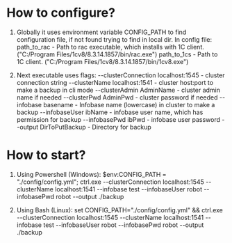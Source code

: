 # How to configure?

1. Globally it uses environment variable CONFIG_PATH to find configuration file, if not found trying to find in local dir.
    In config file: 
    path_to_rac                         - Path to rac executable, which installs with 1C client. ("C:/Program Files/1cv8/8.3.14.1857/bin/rac.exe")
    path_to_1cs                         - Path to 1C client. ("C:/Program Files/1cv8/8.3.14.1857/bin/1cv8.exe")

2. Next executable uses flags:
	--clusterConnection localhost:1545  - cluster connection string
    --clusterName localhost:1541        - cluster host:port to make a backup in cli mode
    --clusterAdmin AdminName            - cluster admin name if needed
    --clusterPwd  AdminPwd              - cluster password if needed
    --infobase    basename              - Infobase name (lowercase) in cluster to make a backup
    --infobaseUser ibName               - infobase user name, which has permission for backup
    --infobasePwd  ibPwd                - infobase user password
    --output DirToPutBackup             - Directory for backup   

# How to start? 

1. Using Powershell (Windows):
$env:CONFIG_PATH = "./config/config.yml"; ctrl.exe --clusterConnection localhost:1545 --clusterName localhost:1541 --infobase test --infobaseUser robot --infobasePwd robot --output ./backup

2. Using Bash (Linux):
set CONFIG_PATH="./config/config.yml" && ctrl.exe --clusterConnection localhost:1545 --clusterName localhost:1541 --infobase test --infobaseUser robot --infobasePwd robot --output ./backup